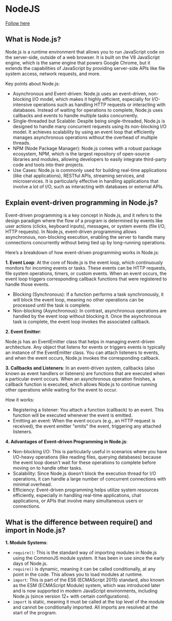 # NodeJS

[Follow here](https://vigowebs.medium.com/frequently-asked-node-js-interview-questions-and-answers-b74fa1f20678)

## What is Node.js?

Node.js is a runtime environment that allows you to run JavaScript code on the server-side, outside of a web browser. It is built on the V8 JavaScript engine, which is the same engine that powers Google Chrome, but it extends the capabilities of JavaScript by providing server-side APIs like file system access, network requests, and more.

Key points about Node.js:

- Asynchronous and Event-driven: Node.js uses an event-driven, non-blocking I/O model, which makes it highly efficient, especially for I/O-intensive operations such as handling HTTP requests or interacting with databases. Instead of waiting for operations to complete, Node.js uses callbacks and events to handle multiple tasks concurrently.
- Single-threaded but Scalable: Despite being single-threaded, Node.js is designed to handle many concurrent requests using its non-blocking I/O model. It achieves scalability by using an event loop that efficiently manages asynchronous operations without the overhead of multiple threads.
- NPM (Node Package Manager): Node.js comes with a robust package ecosystem, NPM, which is the largest repository of open-source libraries and modules, allowing developers to easily integrate third-party code and tools into their projects.
- Use Cases: Node.js is commonly used for building real-time applications (like chat applications), RESTful APIs, streaming services, and microservices. It is particularly effective in handling applications that involve a lot of I/O, such as interacting with databases or external APIs.

## Explain event-driven programming in Node.js?

Event-driven programming is a key concept in Node.js, and it refers to the design paradigm where the flow of a program is determined by events like user actions (clicks, keyboard inputs), messages, or system events (file I/O, HTTP requests). In Node.js, event-driven programming allows asynchronous, non-blocking execution, enabling the server to handle many connections concurrently without being tied up by long-running operations.

Here’s a breakdown of how event-driven programming works in Node.js:

**1. Event Loop**:
At the core of Node.js is the event loop, which continuously monitors for incoming events or tasks. These events can be HTTP requests, file system operations, timers, or custom events. When an event occurs, the event loop triggers corresponding callback functions that were registered to handle those events.

- Blocking (Synchronous): If a function performs a task synchronously, it will block the event loop, meaning no other operations can be processed until the task is complete.
- Non-blocking (Asynchronous): In contrast, asynchronous operations are handled by the event loop without blocking it. Once the asynchronous task is complete, the event loop invokes the associated callback.

**2. Event Emitter**:

Node.js has an EventEmitter class that helps in managing event-driven architecture. Any object that listens for events or triggers events is typically an instance of the EventEmitter class. You can attach listeners to events, and when the event occurs, Node.js invokes the corresponding callback.

**3. Callbacks and Listeners**:
In an event-driven system, callbacks (also known as event handlers or listeners) are functions that are executed when a particular event occurs. When an asynchronous operation finishes, a callback function is executed, which allows Node.js to continue running other operations while waiting for the event to occur.

How it works:

- Registering a listener: You attach a function (callback) to an event. This function will be executed whenever the event is emitted.
- Emitting an event: When the event occurs (e.g., an HTTP request is received), the event emitter "emits" the event, triggering any attached listeners.

**4. Advantages of Event-driven Programming in Node.js**:

- Non-blocking I/O: This is particularly useful in scenarios where you have I/O-heavy operations (like reading files, querying databases) because the event loop doesn't wait for these operations to complete before moving on to handle other tasks.
- Scalability: Since Node.js doesn’t block the execution thread for I/O operations, it can handle a large number of concurrent connections with minimal overhead.
- Efficiency: Event-driven programming helps utilize system resources efficiently, especially in handling real-time applications, chat applications, or APIs that involve many simultaneous users or connections.

## What is the difference between require() and import in Node.js?

**1. Module Systems**:

- `require()`: This is the standard way of importing modules in Node.js using the CommonJS module system. It has been in use since the early days of Node.js. 
 - `require()` is dynamic, meaning it can be called conditionally, at any point in the code. This allows you to load modules at runtime.
- `import`: This is part of the ES6 (ECMAScript 2015) standard, also known as the ESM (ECMAScript Module) system, which was introduced later and is now supported in modern JavaScript environments, including Node.js (since version 12+ with certain configurations). 
 - `import` is static, meaning it must be called at the top level of the module and cannot be conditionally imported. All imports are resolved at the start of the program.
